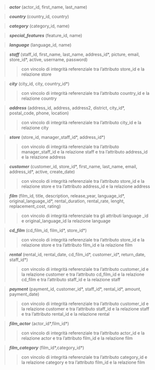 >***actor*** (actor_id, first_name, last_name) 

>***country*** (country_id, country)  

>***category*** (category_id, name) 

>***special_features*** (feature_id, name)  

>***language*** (language_id, name) 

>***staff*** (staff_id, first_name, last_name, address_id*, picture, email, store_id*, active, username, password) 
>>con vincolo di integrità referenziale tra l’attributo store_id e la relazione store 

>***city*** (city_id, city, country_id*)
>>con vincolo di integrità referenziale tra l’attributo country_id e la relazione country 

>***address*** (address_id, address, address2, district, city_id*, postal_code, phone, location)
>>con vincolo di integrità referenziale tra l’attributo city_id e la relazione city  

>***store*** (store_id, manager_staff_id*, address_id*)
>>con vincolo di integrità referenziale tra l’attributo manager_staff_id e la relazione staff e tra l’attributo address_id e la relazione address 

>***customer*** (customer_id, store_id*, first_name, last_name, email, address_id*, active, create_date)
>>con vincolo di integrità referenziale tra l’attributo store_id e la relazione store e tra l’attributo address_id e la relazione address 

>***film*** (film_id, title, description, release_year, language_id*, original_language_id*, rental_duration, rental_rate, lenght, replacement_cost, rating)
>>con vincolo di integrità referenziale tra gli attributi language _id e original_language_id la relazione language  

>***cd_film*** (cd_film_id, film_id*, store_id*)
>>con vincolo di integrità referenziale tra l’attributo store_id e la relazione store e tra l’attributo film_id e la relazione film  

>***rental*** (rental_id, rental_date, cd_film_id*, customer_id*, return_date, staff_id*)
>>con vincolo di integrità referenziale tra l’attributo customer_id e la relazione customer e tra l’attributo cd_film_id e la relazione cd_film e tra l’attributo staff_id e la relazione staff 

>***payment*** (payment_id, customer_id*, staff_id*, rental_id*, amount, payment_date)
>>con vincolo di integrità referenziale tra l’attributo customer_id e la relazione customer e tra l’attributo staff_id e la relazione staff e tra l’attributo rental_id e la relazione rental 

>***film_actor*** (actor_id*,film_id*) 
>>con vincolo di integrità referenziale tra l’attributo actor_id e la relazione actor e tra l’attributo film_id e la relazione film 

>***film_category*** (film_id*,category_id*)
>>con vincolo di integrità referenziale tra l’attributo category_id e la relazione category e tra l’attributo film_id e la relazione film